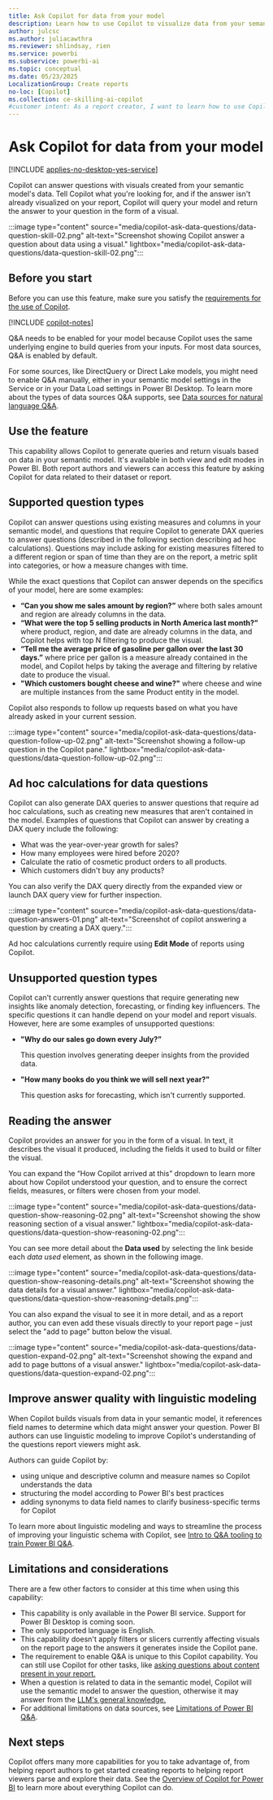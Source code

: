 ```yaml
---
title: Ask Copilot for data from your model
description: Learn how to use Copilot to visualize data from your semantic model.
author: julcsc
ms.author: juliacawthra
ms.reviewer: shlindsay, rien
ms.service: powerbi
ms.subservice: powerbi-ai
ms.topic: conceptual
ms.date: 05/23/2025
LocalizationGroup: Create reports
no-loc: [Copilot]
ms.collection: ce-skilling-ai-copilot
#customer intent: As a report creator, I want to learn how to use Copilot in Power BI to visualize data from my semantic model.
---
```


# Ask Copilot for data from your model

[!INCLUDE [applies-no-desktop-yes-service](../includes/applies-no-desktop-yes-service.md)]

Copilot can answer questions with visuals created from your semantic model's data. Tell Copilot what you're looking for, and if the answer isn't already visualized on your report, Copilot will query your model and return the answer to your question in the form of a visual.

:::image type="content" source="media/copilot-ask-data-questions/data-question-skill-02.png" alt-text="Screenshot showing Copilot answer a question about data using a visual." lightbox="media/copilot-ask-data-questions/data-question-skill-02.png":::

## Before you start

Before you can use this feature, make sure you satisfy the [requirements for the use of Copilot](../create-reports/copilot-introduction.md#copilot-requirements).

[!INCLUDE [copilot-notes](../includes/copilot-notes.md)]

Q&A needs to be enabled for your model because Copilot uses the same underlying engine to build queries from your inputs. For most data sources, Q&A is enabled by default.

For some sources, like DirectQuery or Direct Lake models, you might need to enable Q&A manually, either in your semantic model settings in the Service or in your Data Load settings in Power BI Desktop. To learn more about the types of data sources Q&A supports, see [Data sources for natural language Q&A](../natural-language/q-and-a-data-sources.md).

## Use the feature

This capability allows Copilot to generate queries and return visuals based on data in your semantic model. It's available in both view and edit modes in Power BI. Both report authors and viewers can access this feature by asking Copilot for data related to their dataset or report.

## Supported question types

Copilot can answer questions using existing measures and columns in your semantic model, and questions that require Copilot to generate DAX queries to answer questions (described in the following section describing ad hoc calculations). Questions may include asking for existing measures filtered to a different region or span of time than they are on the report, a metric split into categories, or how a measure changes with time.

While the exact questions that Copilot can answer depends on the specifics of your model, here are some examples:

- **“Can you show me sales amount by region?”**  where both sales amount and region are already columns in the data.
- **“What were the top 5 selling products in North America last month?”** where product, region, and date are already columns in the data, and Copilot helps with top N filtering to produce the visual.
- **“Tell me the average price of gasoline per gallon over the last 30 days.”** where price per gallon is a measure already contained in the model, and Copilot helps by taking the average and filtering by relative date to produce the visual.
- **"Which customers bought cheese and wine?"** where cheese and wine are multiple instances from the same Product entity in the model.

Copilot also responds to follow up requests based on what you have already asked in your current session.

:::image type="content" source="media/copilot-ask-data-questions/data-question-follow-up-02.png" alt-text="Screenshot showing a follow-up question in the Copilot pane." lightbox="media/copilot-ask-data-questions/data-question-follow-up-02.png":::

## Ad hoc calculations for data questions

Copilot can also generate DAX queries to answer questions that require ad hoc calculations, such as creating new measures that aren't contained in the model. Examples of questions that Copilot can answer by creating a DAX query include the following:

* What was the year-over-year growth for sales?
* How many employees were hired before 2020?
* Calculate the ratio of cosmetic product orders to all products.
* Which customers didn't buy any products?

You can also verify the DAX query directly from the expanded view or launch DAX query view for further inspection. 

:::image type="content" source="media/copilot-ask-data-questions/data-question-answers-01.png" alt-text="Screenshot of copilot answering a question by creating a DAX query.":::

Ad hoc calculations currently require using **Edit Mode** of reports using Copilot.

## Unsupported question types

Copilot can't currently answer questions that require generating new insights like anomaly detection, forecasting, or finding key influencers. The specific questions it can handle depend on your model and report visuals. However, here are some examples of unsupported questions:

- **"Why do our sales go down every July?”**

     This question involves generating deeper insights from the provided data.

- **"How many books do you think we will sell next year?"**

     This question asks for forecasting, which isn't currently supported.

## Reading the answer

Copilot provides an answer for you in the form of a visual. In text, it describes the visual it produced, including the fields it used to build or filter the visual.

You can expand the “How Copilot arrived at this” dropdown to learn more about how Copilot understood your question, and to ensure the correct fields, measures, or filters were chosen from your model.

:::image type="content" source="media/copilot-ask-data-questions/data-question-show-reasoning-02.png" alt-text="Screenshot showing the show reasoning section of a visual answer." lightbox="media/copilot-ask-data-questions/data-question-show-reasoning-02.png":::

You can see more detail about the **Data used** by selecting the link beside each *data used* element, as shown in the following image. 

:::image type="content" source="media/copilot-ask-data-questions/data-question-show-reasoning-details.png" alt-text="Screenshot showing the data details for a visual answer." lightbox="media/copilot-ask-data-questions/data-question-show-reasoning-details.png":::

You can also expand the visual to see it in more detail, and as a report author, you can even add these visuals directly to your report page – just select the "add to page" button below the visual.

:::image type="content" source="media/copilot-ask-data-questions/data-question-expand-02.png" alt-text="Screenshot showing the expand and add to page buttons of a visual answer." lightbox="media/copilot-ask-data-questions/data-question-expand-02.png":::

## Improve answer quality with linguistic modeling

When Copilot builds visuals from data in your semantic model, it references field names to determine which data might answer your question. Power BI authors can use linguistic modeling to improve Copilot's understanding of the questions report viewers might ask.

Authors can guide Copilot by:

- using unique and descriptive column and measure names so Copilot understands the data
- structuring the model according to Power BI's best practices
- adding synonyms to data field names to clarify business-specific terms for Copilot

To learn more about linguistic modeling and ways to streamline the process of improving your linguistic schema with Copilot, see [Intro to Q&A tooling to train Power BI Q&A](/power-bi/natural-language/q-and-a-tooling-intro).

## Limitations and considerations

There are a few other factors to consider at this time when using this capability:

- This capability is only available in the Power BI service. Support for Power BI Desktop is coming soon.
- The only supported language is English.
- This capability doesn't apply filters or slicers currently affecting visuals on the report page to the answers it generates inside the Copilot pane.
- The requirement to enable Q&A is unique to this Copilot capability. You can still use Copilot for other tasks, like [asking questions about content present in your report.](copilot-pane-summarize-content.md#answer-questions-about-your-report-content-in-the-copilot-pane)
- When a question is related to data in the semantic model, Copilot will use the semantic model to answer the question, otherwise it may answer from the [LLM's general knowledge.](https://go.microsoft.com/fwlink/?linkid=2325401)
- For additional limitations on data sources, see [Limitations of Power BI Q&A](../natural-language/q-and-a-limitations.md).

## Next steps

Copilot offers many more capabilities for you to take advantage of, from helping report authors to get started creating reports to helping report viewers parse and explore their data. See the [Overview of Copilot for Power BI](copilot-introduction.md) to learn more about everything Copilot can do.
